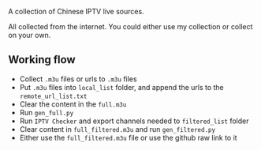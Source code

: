 A collection of Chinese IPTV live sources.

All collected from the internet. You could either use my collection or collect on your own.

 ## Working flow
 - Collect `.m3u` files or urls to `.m3u` files
 - Put `.m3u` files into `local_list` folder, and append the urls to the `remote_url_list.txt`
 - Clear the content in the `full.m3u`
 - Run `gen_full.py`
 - Run `IPTV Checker` and export channels needed to `filtered_list` folder
 - Clear content in `full_filtered.m3u` and run `gen_filtered.py`
 - Either use the `full_filtered.m3u` file or use the github raw link to it
